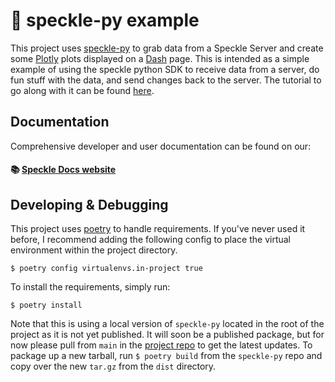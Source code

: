 🥧 speckle-py example
=====================

This project uses [speckle-py](https://github.com/specklesystems/speckle-py) to grab data from a Speckle Server and create some [Plotly](https://plotly.com/python/) plots displayed on a [Dash](https://dash.plotly.com/layout) page. This is intended as a simple example of using the speckle python SDK to receive data from a server, do fun stuff with the data, and send changes back to the server. The tutorial to go along with it can be found [here](https://speckle.guide/dev/py-sample.html).

## Documentation

Comprehensive developer and user documentation can be found on our:

#### 📚 [Speckle Docs website](https://speckle.guide/dev/)

## Developing & Debugging

This project uses [poetry](https://python-poetry.org/docs/#installation) to handle requirements. If you've never used it before, I recommend adding the following config to place the virtual environment within the project directory.

```shell
$ poetry config virtualenvs.in-project true
```

To install the requirements, simply run:

```shell
$ poetry install
```

Note that this is using a local version of `speckle-py` located in the root of the project as it is not yet published. It will soon be a published package, but for now please pull from `main` in the [project repo](https://github.com/specklesystems/speckle-py) to get the latest updates. To package up a new tarball, run `$ poetry build` from the `speckle-py` repo and copy over the new `tar.gz` from the `dist` directory.